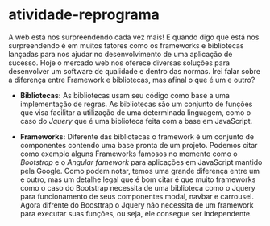 # atividade-reprograma

A web está nos surpreendendo cada vez mais! E quando digo que está nos surpreendendo é em muitos fatores como os frameworks e bibliotecas lançadas para nos ajudar no desenvolvimento de uma aplicação de sucesso. Hoje o mercado web nos oferece diversas soluções para desenvolver um software de qualidade e dentro das normas. Irei falar sobre a diferença entre Framework e bibliotecas, mas afinal o que é um e outro?
* **Bibliotecas:**
 As bibliotecas usam seu código como base a uma implementação de regras. As bibliotecas são um conjunto de funções que visa facilitar a utilização de uma determinada linguagem, como o caso do *Jquery* que é uma biblioteca feita com a base em JavaScript.


* **Frameworks:**
 Diferente das bibliotecas o framework é um conjunto de componentes contendo uma base pronta de um projeto. Podemos citar como exemplo alguns Frameworks famosos no momento como o *Bootstrap* e o *Angular famework* para aplicações em JavaScript mantido pela Google.
 Como podem notar, temos uma grande diferença entre um e outro, mas um detalhe legal que é bom citar é que muito frameworks como o caso do Bootstrap necessita de uma biblioteca como o Jquery para funcionamento de seus componentes modal, navbar e carrousel. Agora difrente do Boosttrap o Jquery não necessita de um framework para executar suas funções, ou seja, ele consegue ser independente. 
